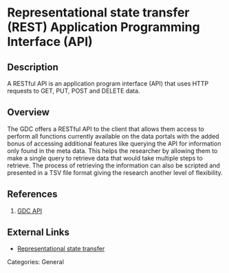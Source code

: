 # Representational state transfer (REST) Application Programming Interface (API) #
## Description ##
A RESTful API is an application program interface (API) that uses HTTP requests to GET, PUT, POST and DELETE data.
## Overview ##
The GDC offers a RESTful API to the client that allows them access to perform all functions currently available on the data portals with the added bonus of accessing additional features like querying the API for information only found in the meta data.  This helps the researcher by allowing them to make a single query to retrieve data that would take multiple steps to retrieve.  The process of retrieving the information can also be scripted and presented in a TSV file format giving the research another level of flexibility.       




## References ##
1. [GDC API](https://gdc.cancer.gov/developers/gdc-application-programming-interface-api)

## External Links ##
* [Representational state transfer](https://en.wikipedia.org/wiki/Representational_state_transfer)

Categories: General

